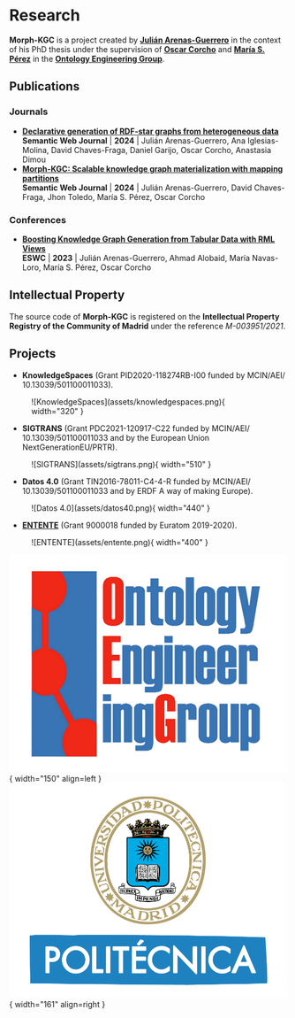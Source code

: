 # Research

**Morph-KGC** is a project created by **[Julián Arenas-Guerrero](https://orcid.org/0000-0002-3029-6469)** in the context of his PhD thesis under the supervision of **[Oscar Corcho](https://orcid.org/0000-0002-9260-0753)** and **[María S. Pérez](https://www.datsi.fi.upm.es/~mperez/)** in the **[Ontology Engineering Group](https://oeg.fi.upm.es/)**.

## Publications

### Journals

- **[Declarative generation of RDF-star graphs from heterogeneous data](https://www.doi.org/10.3233/SW-243602)**  
**Semantic Web Journal** | **2024** | Julián Arenas-Guerrero, Ana Iglesias-Molina, David Chaves-Fraga, Daniel Garijo, Oscar Corcho, Anastasia Dimou
- **[Morph-KGC: Scalable knowledge graph materialization with mapping partitions](https://www.doi.org/10.3233/SW-223135)**  
**Semantic Web Journal** | **2024** | Julián Arenas-Guerrero, David Chaves-Fraga, Jhon Toledo, María S. Pérez, Oscar Corcho

### Conferences

- **[Boosting Knowledge Graph Generation from Tabular Data with RML Views](https://2023.eswc-conferences.org/wp-content/uploads/2023/05/paper_Arenas-Guerrero_2023_Boosting.pdf)**  
**ESWC** | **2023** | Julián Arenas-Guerrero, Ahmad Alobaid, María Navas-Loro, María S. Pérez, Oscar Corcho

## Intellectual Property

The source code of **Morph-KGC** is registered on the **Intellectual Property Registry of the Community of Madrid** under the reference _M-003951/2021_.

## Projects

- **KnowledgeSpaces** (Grant PID2020-118274RB-I00 funded by MCIN/AEI/ 10.13039/501100011033).
<figure markdown>
  ![KnowledgeSpaces](assets/knowledgespaces.png){ width="320" }
</figure>

- **SIGTRANS** (Grant PDC2021-120917-C22 funded by MCIN/AEI/ 10.13039/501100011033 and by the European Union NextGenerationEU/PRTR).
<figure markdown>
  ![SIGTRANS](assets/sigtrans.png){ width="510" }
</figure>

- **Datos 4.0** (Grant TIN2016-78011-C4-4-R funded by MCIN/AEI/ 10.13039/501100011033 and by ERDF A way of making Europe).
<figure markdown>
  ![Datos 4.0](assets/datos40.png){ width="440" }
</figure>

- **[ENTENTE](https://doi.org/10.3030/900018)** (Grant 9000018 funded by Euratom 2019-2020).
<figure markdown>
  ![ENTENTE](assets/entente.png){ width="400" }
</figure>

![OEG](assets/logo-oeg.png){ width="150" align=left } ![UPM](assets/logo-upm.png){ width="161" align=right }
